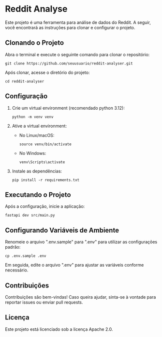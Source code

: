 # Reddit Analyse

Este projeto é uma ferramenta para análise de dados do Reddit. A seguir, você encontrará as instruções para clonar e configurar o projeto.


## Clonando o Projeto

Abra o terminal e execute o seguinte comando para clonar o repositório:

```
git clone https://github.com/seuusuario/reddit-analyser.git
```

Após clonar, acesse o diretório do projeto:

```
cd reddit-analyser
```

## Configuração

1. Crie um virtual environment (recomendado python 3.12):
   
   ```
   python -m venv venv
   ```

2. Ative a virtual environment:
   
   - No Linux/macOS:
     ```
     source venv/bin/activate
     ```
   - No Windows:
     ```
     venv\Scripts\activate
     ```

3. Instale as dependências:
   
   ```
   pip install -r requirements.txt
   ```

## Executando o Projeto

Após a configuração, inicie a aplicação:
   
```
fastapi dev src/main.py
```

## Configurando Variáveis de Ambiente

Renomeie o arquivo ".env.sample" para ".env" para utilizar as configurações padrão:

```
cp .env.sample .env
```

Em seguida, edite o arquivo ".env" para ajustar as variáveis conforme necessário.

## Contribuições

Contribuições são bem-vindas! Caso queira ajudar, sinta-se à vontade para reportar issues ou enviar pull requests.

## Licença

Este projeto está licenciado sob a licença Apache 2.0.